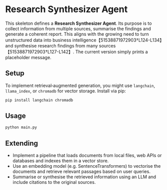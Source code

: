 # Research Synthesizer Agent

This skeleton defines a **Research Synthesizer Agent**.  Its purpose is to collect information from multiple sources, summarise the findings and generate a coherent report.  This aligns with the growing need to turn unstructured data into business intelligence【51538871972903†L124-L134】 and synthesise research findings from many sources【51538871972903†L127-L142】.  The current version simply prints a placeholder message.

## Setup

To implement retrieval‑augmented generation, you might use `langchain`, `llama_index`, or `chromadb` for vector storage.  Install via pip:

```bash
pip install langchain chromadb
```

## Usage

```bash
python main.py
```

## Extending

- Implement a pipeline that loads documents from local files, web APIs or databases and indexes them in a vector store.
- Use an embedding model (e.g. SentenceTransformers) to vectorise the documents and retrieve relevant passages based on user queries.
- Summarise or synthesise the retrieved information using an LLM and include citations to the original sources.